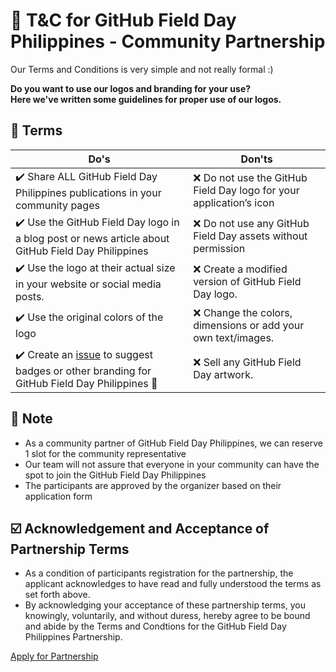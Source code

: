 # 🎨 T&C for GitHub Field Day Philippines - Community Partnership 

Our Terms and Conditions is very simple and not really formal :)

**Do you want to use our logos and branding for your use?\
Here we've written some guidelines for proper use of our logos.**

## 📜 Terms

| Do's                                                                                                                                 | Don'ts                                                                                                                          |
| ------------------------------------------------------------------------------------------------------------------------------------ | ------------------------------------------------------------------------------------------------------------------------------- |
| :heavy_check_mark: Share ALL GitHub Field Day Philippines publications in your community pages                                                 | :x: Do not use the GitHub Field Day logo for your application’s icon                                                                |
| :heavy_check_mark: Use the GitHub Field Day logo in a blog post or news article about GitHub Field Day Philippines                   | :x: Do not use any GitHub Field Day assets without permission                                                            |
| :heavy_check_mark: Use the logo at their actual size in your website or social media posts.                                          | :x: Create a modified version of GitHub Field Day logo.                                                             |
| :heavy_check_mark: Use the original colors of the logo | :x:  Change the colors, dimensions or add your own text/images.           |
| :heavy_check_mark: Create an [issue](https://github.com/SurPathHub/githubfieldday/issues) to suggest badges or other branding for GitHub Field Day Philippines 🚀 | :x: Sell any GitHub Field Day artwork.                                                                                             |
         
## 📜 Note        
- As a community partner of GitHub Field Day Philippines, we can reserve 1 slot for the community representative 
- Our team will not assure that everyone in your community can have the spot to join the GitHub Field Day Philippines
- The participants are approved by the organizer based on their application form

## ☑️ Acknowledgement and Acceptance of Partnership Terms
- As a condition of participants registration for the partnership, the applicant acknowledges to have read and fully understood the terms as set forth above. 
- By acknowledging your acceptance of these partnership terms, you knowingly, voluntarily, and without duress, hereby agree to be bound and abide by the Terms and Condtions for the GitHub Field Day Philippines Partnership.

[Apply for Partnership](https://forms.gle/8Z6Ean9zvjwJL2ie7)
